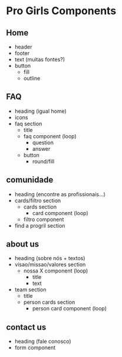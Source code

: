 # Pro Girls Components

## Home

- header
- footer
- text (muitas fontes?)
- button
  - fill
  - outline

## FAQ

- heading (igual home)
- icons
- faq section
  - title
  - faq component (loop)
    - question
    - answer
  - button
    - round/fill

## comunidade

- heading (encontre as profissionais...)
- cards/filtro section
  - cards section
    - card component (loop)
  - filtro component
- find a progril section

## about us

- heading (sobre nós + textos)
- visao/missao/valores section
  - nossa X component (loop)
    - title
    - text
- team section
  - title
  - person cards section
    - person card component (loop)

## contact us

- heading (fale conosco)
- form component
